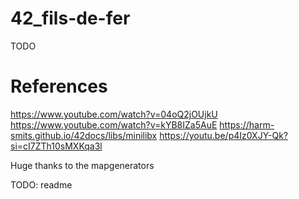 # 42_fils-de-fer
TODO

# References
https://www.youtube.com/watch?v=04oQ2jOUjkU
https://www.youtube.com/watch?v=kYB8IZa5AuE
https://harm-smits.github.io/42docs/libs/minilibx
https://youtu.be/p4Iz0XJY-Qk?si=cI7ZTh10sMXKqa3l

Huge thanks to the mapgenerators

TODO: readme
